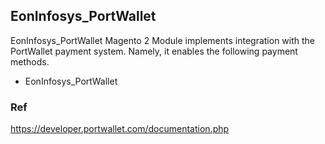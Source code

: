 ##  EonInfosys_PortWallet   

EonInfosys_PortWallet   Magento 2 Module implements integration with the PortWallet payment system. Namely, it enables the following payment methods.

* EonInfosys_PortWallet


### Ref
https://developer.portwallet.com/documentation.php
